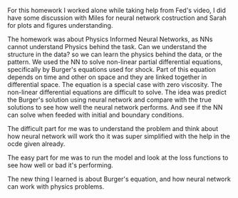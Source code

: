 For this homework I worked alone while taking help from Fed's video, I did have some discussion with Miles for neural network costruction and Sarah for plots and figures understanding.

The homework was about Physics Informed Neural Networks, as NNs cannot understand Physics behind the task. Can we understand the structure in the data? so we can learn the physics behind the data, or the pattern. We used the NN to solve non-linear partial differential equations, specifically by Burger's equations used for shock. Part of this equation depends on time and other on space and they are linked together in differential space. The equation is a special case with zero viscosity. The non-linear differential equations are difficult to solve. The idea was predict the Burger's solution using neural network and compare with the true solutions to see how well the neural network performs. And see if the NN can solve when feeded with initial and boundary conditions.

The difficult part for me was to understand the problem and think about how neural network will work tho it was super simplified with the help in the ocde given already.

The easy part for me was to run the model and look at the loss functions to see how well or bad it's performing. 

The new thing I learned is about Burger's equation, and how neural network can work with physics problems.
